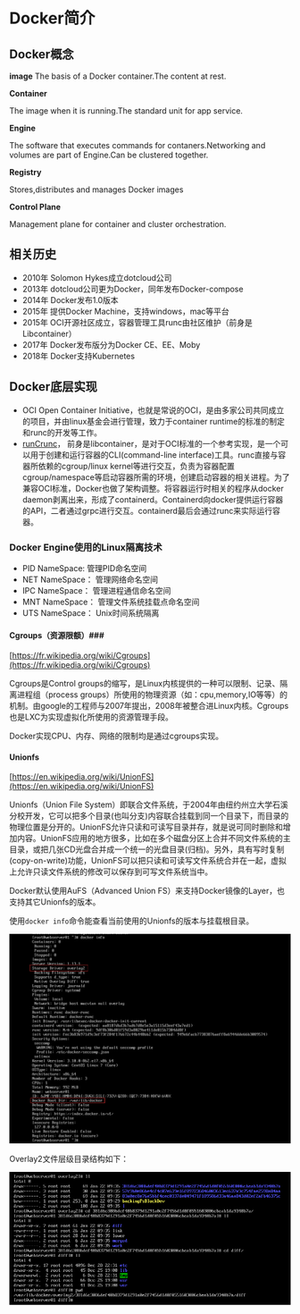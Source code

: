 # Docker简介 #

## Docker概念 ##

**image**
The basis of a Docker container.The content at rest.

**Container**

The image when it is running.The standard unit for app service.

**Engine**

The software that executes commands for  contaners.Networking and volumes are part of Engine.Can be clustered together.

**Registry**

Stores,distributes and manages Docker images

**Control Plane**

Management plane for container and cluster orchestration.

## 相关历史 ##

- 2010年 Solomon Hykes成立dotcloud公司
- 2013年 dotcloud公司更为Docker，同年发布Docker-compose
- 2014年 Docker发布1.0版本
- 2015年 提供Docker Machine，支持windows，mac等平台
- 2015年 OCI开源社区成立，容器管理工具runc由社区维护（前身是Libcontainer）
- 2017年 Docker发布版分为Docker CE、EE、Moby
- 2018年 Docker支持Kubernetes

## Docker底层实现 ##

- OCI Open Container Initiative，也就是常说的OCI，是由多家公司共同成立的项目，并由linux基金会进行管理，致力于container runtime的标准的制定和runc的开发等工作。
- [runCrunc](https://github.com/opencontainers/runc)， 前身是libcontainer，是对于OCI标准的一个参考实现，是一个可以用于创建和运行容器的CLI(command-line interface)工具。runc直接与容器所依赖的cgroup/linux kernel等进行交互，负责为容器配置cgroup/namespace等启动容器所需的环境，创建启动容器的相关进程。为了兼容OCI标准，Docker也做了架构调整。将容器运行时相关的程序从docker daemon剥离出来，形成了containerd。Containerd向docker提供运行容器的API，二者通过grpc进行交互。containerd最后会通过runc来实际运行容器。

### Docker Engine使用的Linux隔离技术 ###

- PID NameSpace: 管理PID命名空间
- NET NameSpace： 管理网络命名空间
- IPC NameSpace： 管理进程通信命名空间
- MNT NameSpace： 管理文件系统挂载点命名空间
- UTS NameSpace： Unix时间系统隔离

#### Cgroups（资源限额）###

[https://fr.wikipedia.org/wiki/Cgroups](https://fr.wikipedia.org/wiki/Cgroups)

Cgroups是Control groups的缩写，是Linux内核提供的一种可以限制、记录、隔离进程组（process groups）所使用的物理资源（如：cpu,memory,IO等等）的机制。由google的工程师与2007年提出，2008年被整合进Linux内核。Cgroups也是LXC为实现虚拟化所使用的资源管理手段。

Docker实现CPU、内存、网络的限制均是通过cgroups实现。

#### Unionfs ###

[https://en.wikipedia.org/wiki/UnionFS](https://en.wikipedia.org/wiki/UnionFS)

Unionfs（Union File System）即联合文件系统，于2004年由纽约州立大学石溪分校开发，它可以把多个目录(也叫分支)内容联合挂载到同一个目录下，而目录的物理位置是分开的。UnionFS允许只读和可读写目录并存，就是说可同时删除和增加内容。UnionFS应用的地方很多，比如在多个磁盘分区上合并不同文件系统的主目录，或把几张CD光盘合并成一个统一的光盘目录(归档)。另外，具有写时复制(copy-on-write)功能，UnionFS可以把只读和可读写文件系统合并在一起，虚拟上允许只读文件系统的修改可以保存到可写文件系统当中。

Docker默认使用AuFS（Advanced Union FS）来支持Docker镜像的Layer，也支持其它Unionfs的版本。

使用`docker info`命令能查看当前使用的Unionfs的版本与挂载根目录。

![](img/docker-info.png)

Overlay2文件层级目录结构如下：

![](img/overlay2.png)


